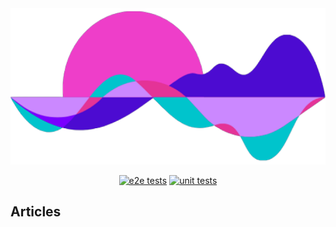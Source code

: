 <div align="center">
  <img src="./Imgs/logo.png" height=250></img>
</div>

<div align="center">

[![e2e tests](https://github.com/SenaiFlorianopolisResearchTeam/AcustticAI/actions/workflows/e2eTests.yml/badge.svg)](https://github.com/SenaiFlorianopolisResearchTeam/AcustticAI/actions/workflows/e2eTests.yml)
[![unit tests](https://github.com/SenaiFlorianopolisResearchTeam/AcustticAI/actions/workflows/unitTests.yml/badge.svg)](https://github.com/SenaiFlorianopolisResearchTeam/AcustticAI/actions/workflows/unitTests.yml)

</div>

<div>

## Articles

</div>